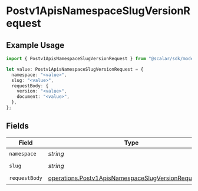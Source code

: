 # Postv1ApisNamespaceSlugVersionRequest

## Example Usage

```typescript
import { Postv1ApisNamespaceSlugVersionRequest } from "@scalar/sdk/models/operations";

let value: Postv1ApisNamespaceSlugVersionRequest = {
  namespace: "<value>",
  slug: "<value>",
  requestBody: {
    version: "<value>",
    document: "<value>",
  },
};
```

## Fields

| Field                                                                                                                        | Type                                                                                                                         | Required                                                                                                                     | Description                                                                                                                  |
| ---------------------------------------------------------------------------------------------------------------------------- | ---------------------------------------------------------------------------------------------------------------------------- | ---------------------------------------------------------------------------------------------------------------------------- | ---------------------------------------------------------------------------------------------------------------------------- |
| `namespace`                                                                                                                  | *string*                                                                                                                     | :heavy_check_mark:                                                                                                           | N/A                                                                                                                          |
| `slug`                                                                                                                       | *string*                                                                                                                     | :heavy_check_mark:                                                                                                           | N/A                                                                                                                          |
| `requestBody`                                                                                                                | [operations.Postv1ApisNamespaceSlugVersionRequestBody](../../models/operations/postv1apisnamespaceslugversionrequestbody.md) | :heavy_check_mark:                                                                                                           | N/A                                                                                                                          |